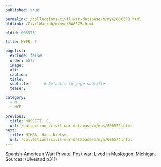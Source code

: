 ```yaml
---
published: true

permalink: /collections/civil-war-database/m/mye/006573.html
oldlink: /CivilWar/db/m/mye/006573.html

oldid: 006573

title: MYER, ?

pagelist:
  exclude: false
  order: 6573
  image: 
  alt:
  caption:
  title:
  subtitle:      # Defaults to page subtitle
  teaser:

category: 
  - M 
  - MYE

previous:
  title: MUSSETT, C.
  url: /collections/civil-war-database/m/mus/006572.html  
next:
  title: MYHRA, Hans Nielson
  url: /collections/civil-war-database/m/myh/006574.html   
---
```

Spanish-American War: Private. Post war: Lived in Muskegon, Michigan. Sources: (Ulvestad p311)